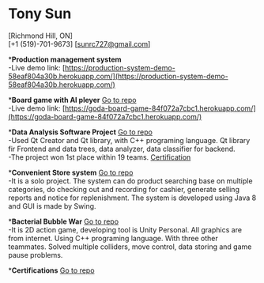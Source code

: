 # Tony Sun
[Richmond Hill, ON]  
[+1 (519)-701-9673] [sunrc727@gmail.com]  


***Production management system**  
    -Live demo link:  [https://production-system-demo-58eaf804a30b.herokuapp.com/](https://production-system-demo-58eaf804a30b.herokuapp.com/)
    
***Board game with AI pleyer** [Go to repo](https://github.com/rsun45/About_Me/tree/main/Full-stack%20React%20and%20Nodejs%20project%20)  
    -Live demo link:  [https://goda-board-game-84f072a7cbc1.herokuapp.com/](https://goda-board-game-84f072a7cbc1.herokuapp.com/)
  
***Data Analysis Software Project** [Go to repo](https://github.com/rsun45/About_Me/tree/main/CS3307)  
    -Used Qt Creator and Qt library, with C++ programing language. Qt library fir Frontend and data trees, data analyzer, data classifier for backend.  
    -The project won 1st place within 19 teams. [Certification](https://github.com/rsun45/About_Me/blob/main/Certifications/1st%20place%20certification.png)  
  
***Convenient Store system** [Go to repo](https://github.com/rsun45/About_Me/tree/main/Convenient%20Store%20system)  
    -It is a solo project. The system can do product searching base on multiple categories, do checking out and recording for cashier, generate selling reports and notice for replenishment. The system is developed using Java 8 and GUI is made by Swing.  
  
***Bacterial Bubble War** [Go to repo](https://github.com/rsun45/About_Me/tree/main/Bacterial%20Bubble%20War)  
    -It is 2D action game, developing tool is Unity Personal. All graphics are from internet. Using C++ programing language. With three other teammates. Solved multiple colliders, move control, data storing and game pause problems.  
  
***Certifications** [Go to repo](https://github.com/rsun45/About_Me/tree/main/Certifications)  
  


